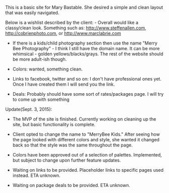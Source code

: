 This is a basic site for Mary Bastable. She desired a simple and clean layout that was easily navigated. 

Below is a wishlist described by the client: 
​- Overall would like a classy/clean look. Something such as: http://www.steffenallen.com, http://cobrienphoto.com, or http://www.marclabrie.co​m​

- If there is a kids/child photography section then use the name "Merry Bee Photography" - I think I still have the domain name. It can be more whimsical - golden yellows/blacks/grays. The rest of the website should be more adult-ish though.

- Colors: wanted, something clean.

- Links to facebook, twitter and so on: I don't have professional ones yet. Once I have created them I will send you the link.

- Deals: Probably should have some sort of rates/packages page. I will try to come up with something

Update(Sept. 3, 2015): 
- The MVP of the site is finished. Currently working on cleaning up the site, but basic functionality is complete.

- Client opted to change the name to "MerryBee Kids." After seeing how the page looked with different colors and style, she wanted it changed back so that the style was the same throughout the page. 

- Colors have been approved out of a selection of palettes. Implemented, but subject to change upon further feature updates. 

- Waiting on links to be provided. Placeholder links to specific pages used instead. ETA unknown.

- Waiting on package deals to be provided. ETA unknown.